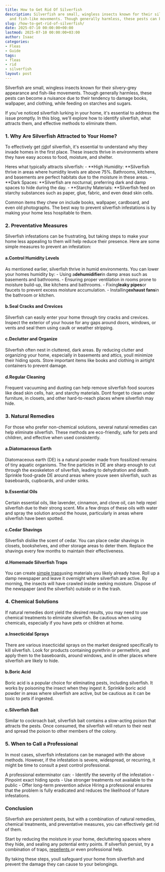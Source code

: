 ```yaml
---
title: How to Get Rid Of Silverfish
description: Silverfish are small, wingless insects known for their silvery-grey appearance
  and fish-like movements. Though generally harmless, these pests can become a...
slug: /how-to-get-rid-of-silverfish/
date: 2025-07-10 00:00:00+00:00
lastmod: 2025-07-10 00:00:00+03:00
author: Isaac
categories:
- Fleas
- Guide
tags:
- fleas
- rid
- silverfish
layout: post
---
```

Silverfish are small, wingless insects known for their silvery-grey appearance and fish-like movements. Though generally harmless, these pests can become a nuisance due to their tendency to damage books, wallpaper, and clothing, while feeding on starches and sugars.

If you've noticed silverfish lurking in your home, it's essential to address the issue promptly. In this blog, we'll explore how to identify silverfish, what attracts them, and effective methods to eliminate them.

###  1. Why Are Silverfish Attracted to Your Home?

To effectively get [rid](https://pestpolicy.com/getting-rid-of-fleas-in-the-carpet/)of silverfish, it's essential to understand why they invade homes in the first place. These insects thrive in environments where they have easy access to food, moisture, and shelter.

Heres what typically attracts silverfish: - **High Humidity: **Silverfish thrive in areas where humidity levels are above 75%. Bathrooms, kitchens, and basements are perfect habitats due to the moisture in these areas. - **Dark Spaces: **Silverfish are nocturnal, preferring dark and damp spaces to hide during the day. - **Starchy Materials: **Silverfish feed on starchy substances such as paper, glue, fabric, and even dead skin cells.

Common items they chew on include books, wallpaper, cardboard, and even old photographs. The best way to prevent silverfish infestations is by making your home less hospitable to them.

###  2. Preventative Measures

Silverfish infestations can be frustrating, but taking steps to make your home less appealing to them will help reduce their presence. Here are some simple measures to prevent an infestation:

####  a.**Control Humidity Levels**

As mentioned earlier, silverfish thrive in humid environments. You can lower your homes humidity by: - Using a**dehumidifier**in damp areas such as basements and bathrooms. - Ensuring proper ventilation in rooms prone to moisture build-up, like kitchens and bathrooms. - Fixing**leaky pipes**or faucets to prevent excess moisture accumulation. - Installing**exhaust fans**in the bathroom or kitchen.

####  b.**Seal Cracks and Crevices**

Silverfish can easily enter your home through tiny cracks and crevices. Inspect the exterior of your house for any gaps around doors, windows, or vents and seal them using caulk or weather stripping.

####  c.**Declutter and Organize**

Silverfish often nest in cluttered, dark areas. By reducing clutter and organizing your home, especially in basements and attics, youll minimize their hiding spots. Store important items like books and clothing in airtight containers to prevent damage.

####  d.**Regular Cleaning**

Frequent vacuuming and dusting can help remove silverfish food sources like dead skin cells, hair, and starchy materials. Dont forget to clean under furniture, in closets, and other hard-to-reach places where silverfish may hide.

###  3. Natural Remedies

For those who prefer non-chemical solutions, several natural remedies can help eliminate silverfish. These methods are eco-friendly, safe for pets and children, and effective when used consistently.

####  a.**Diatomaceous Earth**

Diatomaceous earth (DE) is a natural powder made from fossilized remains of tiny aquatic organisms. The fine particles in DE are sharp enough to cut through the exoskeleton of silverfish, leading to dehydration and death. Sprinkle food-grade DE around areas where youve seen silverfish, such as baseboards, cupboards, and under sinks.

####  b.**Essential Oils**

Certain essential oils, like lavender, cinnamon, and clove oil, can help repel silverfish due to their strong scent. Mix a few drops of these oils with water and spray the solution around the house, particularly in areas where silverfish have been spotted.

####  c.**Cedar Shavings**

Silverfish dislike the scent of cedar. You can place cedar shavings in closets, bookshelves, and other storage areas to deter them. Replace the shavings every few months to maintain their effectiveness.

####  d.**Homemade Silverfish Traps**

You can create [simple traps](https://pestpolicy.com/best-silverfish-traps/)using materials you likely already have. Roll up a damp newspaper and leave it overnight where silverfish are active. By morning, the insects will have crawled inside seeking moisture. Dispose of the newspaper (and the silverfish) outside or in the trash.

###  4. Chemical Solutions

If natural remedies dont yield the desired results, you may need to use chemical treatments to eliminate silverfish. Be cautious when using chemicals, especially if you have pets or children at home.

####  a.**Insecticidal Sprays**

There are various insecticidal sprays on the market designed specifically to kill silverfish. Look for products containing pyrethrin or permethrin, and apply them to the baseboards, around windows, and in other places where silverfish are likely to hide.

####  b.**Boric Acid**

Boric acid is a popular choice for eliminating pests, including silverfish. It works by poisoning the insect when they ingest it. Sprinkle boric acid powder in areas where silverfish are active, but be cautious as it can be toxic to pets if ingested.

####  c.**Silverfish Bait**

Similar to cockroach bait, silverfish bait contains a slow-acting poison that attracts the pests. Once consumed, the silverfish will return to their nest and spread the poison to other members of the colony.

###  5. When to Call a Professional

In most cases, silverfish infestations can be managed with the above methods. However, if the infestation is severe, widespread, or recurring, it might be time to consult a pest control professional.

A professional exterminator can: - Identify the severity of the infestation - Pinpoint exact hiding spots - Use stronger treatments not available to the public - Offer long-term prevention advice Hiring a professional ensures that the problem is fully eradicated and reduces the likelihood of future infestations.

###  Conclusion

Silverfish are persistent pests, but with a combination of natural remedies, chemical treatments, and preventative measures, you can effectively get rid of them.

Start by reducing the moisture in your home, decluttering spaces where they hide, and sealing any potential entry points. If silverfish persist, try a combination of traps, [repellents](https://pestpolicy.com/best-silverfish-repellent/),or even professional help.

By taking these steps, youll safeguard your home from silverfish and prevent the damage they can cause to your belongings.
